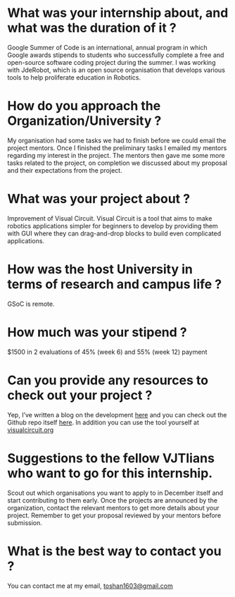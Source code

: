 # What was your internship about, and what was the duration of it ?

Google Summer of Code is an international, annual program in which Google awards stipends to students who successfully complete a free and open-source software coding project during the summer. I was working with JdeRobot, which is an open source organisation that develops various tools to help proliferate education in Robotics.

# How do you approach the Organization/University ?

My organisation had some tasks we had to finish before we could email the project mentors. Once I finished the preliminary tasks I emailed my mentors regarding my interest in the project. The mentors then gave me some more tasks related to the project, on completion we discussed about my proposal and their expectations from the project.

# What was your project about ?

Improvement of Visual Circuit. Visual Circuit is a tool that aims to make robotics applications simpler for beginners to develop by providing them with GUI where they can drag-and-drop blocks to build even complicated applications.

# How was the host University in terms of research and campus life ?

GSoC is remote.

# How much was your stipend ?

$1500 in 2 evaluations of 45% (week 6) and 55% (week 12) payment

# Can you provide any resources to check out your project ?

Yep, I’ve written a blog on the development [here](https://github.com/TheRoboticsClub/gsoc2022-Toshan_Luktuke) and you can check out the Github repo itself [here](https://github.com/JdeRobot/VisualCircuit). In addition you can use the tool yourself at [visualcircuit.org](https://visualcircuit.org/)

# Suggestions to the fellow VJTIians who want to go for this internship.

Scout out which organisations you want to apply to in December itself and start contributing to them early. Once the projects are announced by the organization, contact the relevant mentors to get more details about your project. Remember to get your proposal reviewed by your mentors before submission.

# What is the best way to contact you ?

You can contact me at my email, [toshan1603@gmail.com](mailto:toshan1603@gmail.com)
